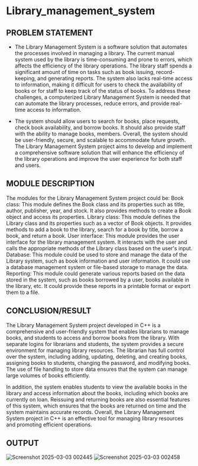 # Library_management_system

## PROBLEM STATEMENT
 
* The Library Management System is a software solution that automates the processes involved in managing a library. The current manual system used by the library is time-consuming and prone to errors, which affects the efficiency of the library operations. The library staff spends a significant amount of time on tasks such as book issuing, record-keeping, and generating reports. The system also lacks real-time access to information, making it difficult for users to check the availability of books or for staff to keep track of the status of books. To address these challenges, a computerized Library Management System is needed that can automate the library processes, reduce errors, and provide real-time access to information.

* The system should allow users to search for books, place requests, check book availability, and borrow books. It should also provide staff with the ability to manage books, members. Overall, the system should be user-friendly, secure, and scalable to accommodate future growth. The Library Management System project aims to develop and implement a comprehensive software solution that will enhance the efficiency of the library operations and improve the user experience for both staff and users.

## MODULE DESCRIPTION

The modules for the Library Management System project could be:
Book class: This module defines the Book class and its properties such as title, author,
publisher, year, and stock. It also provides methods to create a Book object and access its
properties.
Library class: This module defines the Library class and its properties such as a vector of
Book objects. It provides methods to add a book to the library, search for a book by title,
borrow a book, and return a book.
User interface: This module provides the user interface for the library management system. It
interacts with the user and calls the appropriate methods of the Library class based on the
user's input.
Database: This module could be used to store and manage the data of the Library system, such
as book information and user information. It could use a database management system or
file-based storage to manage the data.
Reporting: This module could generate various reports based on the data stored in the system,
such as books borrowed by a user, books available in the library, etc. It could provide these
reports in a printable format or export them to a file.


## CONCLUSION/RESULT

The Library Management System project developed in C++ is a comprehensive and
user-friendly system that enables librarians to manage books, and students to access and
borrow books from the library. With separate logins for librarians and students, the system
provides a secure environment for managing library resources. The librarian has full control
over the system, including adding, updating, deleting, and creating books, assigning books to
students, changing the password, and modifying books. The use of file handling to store data
ensures that the system can manage large volumes of books efficiently.

In addition, the system enables students to view the available books in the library and access
information about the books, including which books are currently on loan. Reissuing and
returning books are also essential features of this system, which ensures that the books are
returned on time and the system maintains accurate records. Overall, the Library Management
System project in C++ is an effective tool for managing library resources and promoting
efficient operations.

## OUTPUT


![Screenshot 2025-03-03 002445](https://github.com/user-attachments/assets/1edd136e-1d36-4ce7-833b-92f5cd73d0ab)
![Screenshot 2025-03-03 002458](https://github.com/user-attachments/assets/6c36a3d7-dd82-4305-b89f-5ec4141b5ec4)

